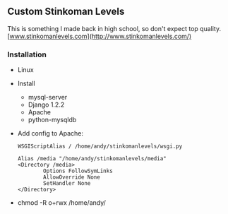 ## Custom Stinkoman Levels

This is something I made back in high school, so don't expect top quality.
[www.stinkomanlevels.com](http://www.stinkomanlevels.com/)

### Installation

  * Linux
  * Install
    * mysql-server 
    * Django 1.2.2
    * Apache
    * python-mysqldb
  * Add config to Apache:

    ```
    WSGIScriptAlias / /home/andy/stinkomanlevels/wsgi.py

    Alias /media "/home/andy/stinkomanlevels/media"
    <Directory /media>
            Options FollowSymLinks
            AllowOverride None
            SetHandler None
    </Directory>
    ```
  * chmod -R o+rwx /home/andy/

